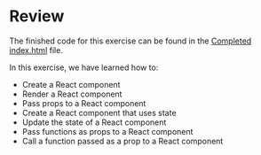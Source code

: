 # Review

The finished code for this exercise can be found in the [Completed index.html](./completed-index.html) file.

In this exercise, we have learned how to:

- Create a React component
- Render a React component
- Pass props to a React component
- Create a React component that uses state
- Update the state of a React component
- Pass functions as props to a React component
- Call a function passed as a prop to a React component
